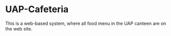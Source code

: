 # UAP-Cafeteria
This is a web-based system, where all food menu in the UAP canteen are on the web site.
